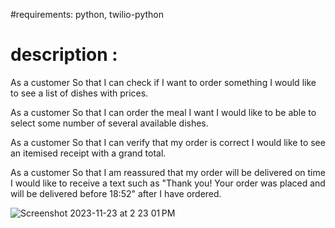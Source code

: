 #requirements:
python, twilio-python 


# description : 
As a customer
So that I can check if I want to order something
I would like to see a list of dishes with prices.

As a customer
So that I can order the meal I want
I would like to be able to select some number of several available dishes.

As a customer
So that I can verify that my order is correct
I would like to see an itemised receipt with a grand total.

As a customer
So that I am reassured that my order will be delivered on time
I would like to receive a text such as "Thank you! Your order was placed and will be delivered before 18:52" after I have ordered.



![Screenshot 2023-11-23 at 2 23 01 PM](https://github.com/gustavoperess/Makers_/assets/32426662/d88590dc-7607-4a97-b826-16385bd517a3)
